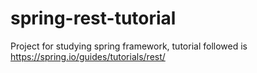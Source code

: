 # spring-rest-tutorial
Project for studying spring framework, tutorial followed is https://spring.io/guides/tutorials/rest/
